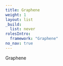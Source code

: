 ```yaml
---
title: Graphene
weight: 1
layout: list
_build:
  list: never
rolesIntro:
  framework: "Graphene"
no_nav: true
---
```


Graphene
